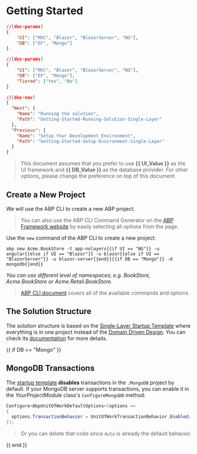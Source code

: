 # Getting Started

````json
//[doc-params]
{
    "UI": ["MVC", "Blazor", "BlazorServer", "NG"],
    "DB": ["EF", "Mongo"]
}
````

````json
//[doc-params]
{
    "UI": ["MVC", "Blazor", "BlazorServer", "NG"],
    "DB": ["EF", "Mongo"],
    "Tiered": ["Yes", "No"]
}
````
````json
//[doc-nav]
{
  "Next": {
    "Name": "Running the solution",
    "Path": "Getting-Started-Running-Solution-Single-Layer"
  },
  "Previous": {
    "Name": "Setup Your Development Environment",
    "Path": "Getting-Started-Setup-Environment-Single-Layer"
  }
}
````

> This document assumes that you prefer to use **{{ UI_Value }}** as the UI framework and **{{ DB_Value }}** as the database provider. For other options, please change the preference on top of this document.

## Create a New Project

We will use the ABP CLI to create a new ABP project.

> You can also use the ABP CLI Command Generator on the [ABP Framework website](https://abp.io/get-started) by easily selecting all options from the page.

Use the `new` command of the ABP CLI to create a new project:

````shell
abp new Acme.BookStore -t app-nolayers{{if UI == "NG"}} -u angular{{else if UI == "Blazor"}} -u blazor{{else if UI == "BlazorServer"}} -u blazor-server{{end}}{{if DB == "Mongo"}} -d mongodb{{end}}
````

*You can use different level of namespaces; e.g. BookStore, Acme.BookStore or Acme.Retail.BookStore.* 

> [ABP CLI document](./CLI.md) covers all of the available commands and options.

## The Solution Structure

The solution structure is based on the [Single-Layer Startup Template](Startup-Templates/Application-Single-Layer.md) where everything is in one project instead of the [Domain Driven Design](Domain-Driven-Design.md). You can check its [documentation](Startup-Templates/Application-Single-Layer.md) for more details.

{{ if DB == "Mongo" }}

## MongoDB Transactions

The [startup template](Startup-Templates/Index.md) **disables** transactions in the `.MongoDB` project by default. If your MongoDB server supports transactions, you can enable it in the *YourProjectModule* class's `ConfigureMongoDB` method:

  ```csharp
Configure<AbpUnitOfWorkDefaultOptions>(options =>
{
	options.TransactionBehavior = UnitOfWorkTransactionBehavior.Enabled; //or UnitOfWorkTransactionBehavior.Auto
});
  ```

> Or you can delete that code since `Auto` is already the default behavior.

{{ end }}